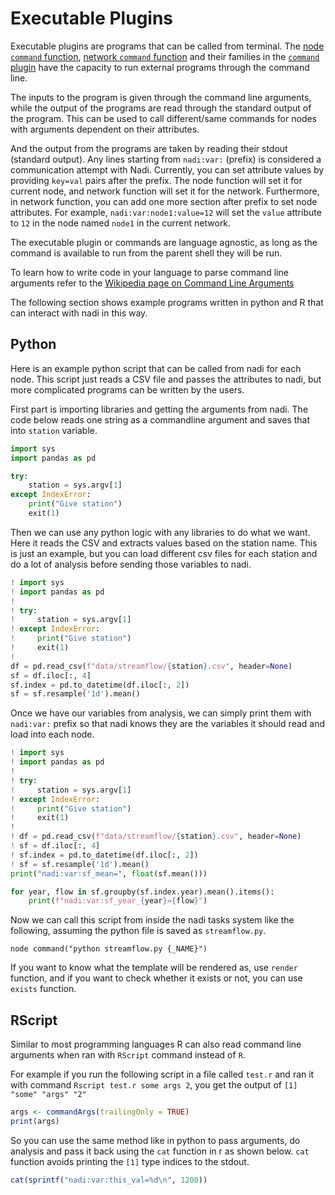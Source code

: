# Executable Plugins

Executable plugins are programs that can be called from terminal. The [node `command` function](../plugins/command.md#node.command), [network `command` function](../plugins/command.md#network.command) and their families in the [`command` plugin](../plugins/command.md) have the capacity to run external programs through the command line.

The inputs to the program is given through the command line arguments, while the output of the programs are read through the standard output of the program. This can be used to call different/same commands for nodes with arguments dependent on their attributes.

And the output from the programs are taken by reading their stdout (standard output). Any lines starting from `nadi:var:` (prefix) is considered a communication attempt with Nadi. Currently, you can set attribute values by providing `key=val` pairs after the prefix. The node function will set it for current node, and network function will set it for the network. Furthermore, in network function, you can add one more section after prefix to set node attributes. For example, `nadi:var:node1:value=12` will set the `value` attribute to `12` in the node named `node1` in the current network.

The executable plugin or commands are language agnostic, as long as the command is available to run from the parent shell they will be run.

To learn how to write code in your language to parse command line arguments refer to the [Wikipedia page on Command Line Arguments](https://en.wikipedia.org/wiki/Command-line_argument_parsing)

The following section shows example programs written in python and R that can interact with nadi in this way.
## Python
Here is an example python script that can be called from nadi for each node. This script just reads a CSV file and passes the attributes to nadi, but more complicated programs can be written by the users.

First part is importing libraries and getting the arguments from nadi. The code below reads one string as a commandline argument and saves that into `station` variable.
```python
import sys
import pandas as pd

try:
    station = sys.argv[1]
except IndexError:
    print("Give station")
    exit(1)
```

Then we can use any python logic with any libraries to do what we want. Here it reads the CSV and extracts values based on the station name. This is just an example, but you can load different csv files for each station and do a lot of analysis before sending those variables to nadi.
```python
! import sys
! import pandas as pd
! 
! try:
!     station = sys.argv[1]
! except IndexError:
!     print("Give station")
!     exit(1)
! 
df = pd.read_csv(f"data/streamflow/{station}.csv", header=None)
sf = df.iloc[:, 4]
sf.index = pd.to_datetime(df.iloc[:, 2])
sf = sf.resample('1d').mean()
```

Once we have our variables from analysis, we can simply print them with `nadi:var:` prefix so that nadi knows they are the variables it should read and load into each node.
```python
! import sys
! import pandas as pd
! 
! try:
!     station = sys.argv[1]
! except IndexError:
!     print("Give station")
!     exit(1)
! 
! df = pd.read_csv(f"data/streamflow/{station}.csv", header=None)
! sf = df.iloc[:, 4]
! sf.index = pd.to_datetime(df.iloc[:, 2])
! sf = sf.resample('1d').mean()
print("nadi:var:sf_mean=", float(sf.mean()))

for year, flow in sf.groupby(sf.index.year).mean().items():
    print(f"nadi:var:sf_year_{year}={flow}")
```

Now we can call this script from inside the nadi tasks system like the following, assuming the python file is saved as `streamflow.py`.

```task
node command("python streamflow.py {_NAME}")
```

If you want to know what the template will be rendered as, use `render` function, and if you want to check whether it exists or not, you can use `exists` function.


## RScript
Similar to most programming languages R can also read command line arguments when ran with `RScript` command instead of `R`. 


For example if you run the following script in a file called `test.r` and ran it with command `Rscript test.r some args 2`, you get the output of `[1] "some" "args" "2"`
```r
args <- commandArgs(trailingOnly = TRUE)
print(args)
```

So you can use the same method like in python to pass arguments, do analysis and pass it back using the `cat` function in r as shown below. `cat` function avoids printing the `[1]` type indices to the stdout.

```r
cat(sprintf("nadi:var:this_val=%d\n", 1200))
```

